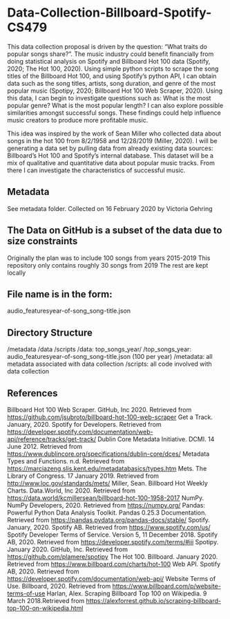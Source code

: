 # Data-Collection-Billboard-Spotify-CS479
This data collection proposal is driven by the question: “What traits do popular songs share?”. The music industry could benefit financially from doing statistical analysis on Spotify and Billboard Hot 100 data (Spotify, 2020; The Hot 100, 2020). Using simple python scripts to scrape the song titles of the Billboard Hot 100, and using Spotify’s python API, I can obtain data such as the song titles, artists, song duration, and genre of the most popular music (Spotipy, 2020; Billboard Hot 100 Web Scraper, 2020). Using this data, I can begin to investigate questions such as: What is the most popular genre? What is the most popular length? I can also explore possible similarities amongst successful songs. These findings could help influence music creators to produce more profitable music. 

This idea was inspired by the work of Sean Miller who collected data about songs in the hot 100 from 8/2/1958 and 12/28/2019 (Miller, 2020). I will be generating a data set by pulling data from already existing data sources: Billboard’s Hot 100 and Spotify’s internal database. This dataset will be a mix of qualitative and quantitative data about popular music tracks. From there I can investigate the characteristics of successful music.

## Metadata
See metadata folder.
Collected on 16 February 2020 by Victoria Gehring

## The Data on GitHub is a subset of the data due to size constraints
Originally the plan was to include 100 songs from years 2015-2019
This repository only contains roughly 30 songs from 2019
The rest are kept locally

## File name is in the form:
audio_featuresyear-of-song_song-title.json

## Directory Structure
/metadata /data /scripts
  /data: top_songs_year/
    /top_songs_year: audio_featuresyear-of-song_song-title.json (100 per year)
  /metadata: all metadata associated with data collection
  /scripts: all code involved with data collection

## References
Billboard Hot 100 Web Scraper. GitHub, Inc 2020. Retrieved from https://github.com/jsubroto/billboard-hot-100-web-scraper
Get a Track. January, 2020. Spotify for Developers. Retrieved from https://developer.spotify.com/documentation/web-api/reference/tracks/get-track/
Dublin Core Metadata Initiative. DCMI. 14 June 2012. Retrieved from https://www.dublincore.org/specifications/dublin-core/dces/
Metadata Types and Functions. n.d. Retrieved from https://marciazeng.slis.kent.edu/metadatabasics/types.htm 
Mets. The Library of Congress. 17 January 2019. Retrieved from http://www.loc.gov/standards/mets/
Miller, Sean. Billboard Hot Weekly Charts. Data.World, Inc 2020. Retrieved from https://data.world/kcmillersean/billboard-hot-100-1958-2017
NumPy. NumPy Developers, 2020. Retrieved from https://numpy.org/
Pandas: Powerful Python Data Analysis Toolkit. Pandas 0.25.3 Documentation. Retrieved from https://pandas.pydata.org/pandas-docs/stable/
Spotify. January, 2020. Spotify AB. Retrieved from https://www.spotify.com/us/ 
Spotify Developer Terms of Service. Version 5, 11 December 2018. Spotify AB, 2020. Retrieved from https://developer.spotify.com/terms/#iii
Spotipy. January 2020. GitHub, Inc. Retrieved from https://github.com/plamere/spotipy
The Hot 100. Billboard. January 2020. Retrieved from https://www.billboard.com/charts/hot-100
Web API. Spotify AB, 2020. Retrieved from https://developer.spotify.com/documentation/web-api/
Website Terms of Use. Billboard, 2020. Retrieved from https://www.billboard.com/p/website-terms-of-use
Harlan, Alex. Scraping Billboard Top 100 on Wikipedia. 9 March 2018.Retrieved from https://alexforrest.github.io/scraping-billboard-top-100-on-wikipedia.html
